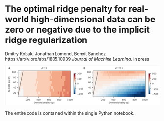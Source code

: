 # The optimal ridge penalty for real-world high-dimensional data can be zero or negative due to the implicit ridge regularization
Dmitry Kobak, Jonathan Lomond, Benoit Sanchez  
https://arxiv.org/abs/1805.10939
*Journal of Machine Learning*, in press

![optimal lambdas](cover.png)

The entire code is contained within the single Python notebook.
